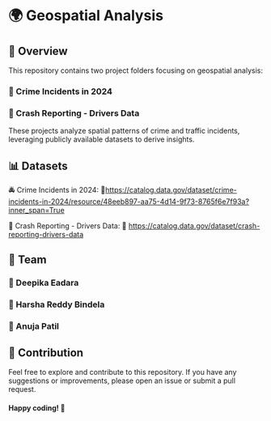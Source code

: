 # 🌍 Geospatial Analysis

## 📌 Overview

This repository contains two project folders focusing on geospatial analysis:

### 📂 Crime Incidents in 2024

### 📂 Crash Reporting - Drivers Data

These projects analyze spatial patterns of crime and traffic incidents, leveraging publicly available datasets to derive insights.

## 📊 Datasets

🚔 Crime Incidents in 2024: 📎https://catalog.data.gov/dataset/crime-incidents-in-2024/resource/48eeb897-aa75-4d14-9f73-8765f6e7f93a?inner_span=True

🚗 Crash Reporting - Drivers Data: 📎 https://catalog.data.gov/dataset/crash-reporting-drivers-data


## 👥 Team

### 👩 Deepika Eadara

### 👨 Harsha Reddy Bindela

### 👩 Anuja Patil


## 🤝 Contribution

Feel free to explore and contribute to this repository. If you have any suggestions or improvements, please open an issue or submit a pull request.

#### Happy coding! 🚀

